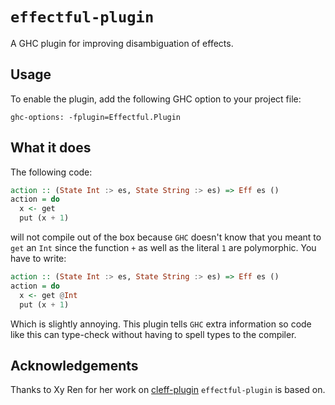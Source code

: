# `effectful-plugin`

A GHC plugin for improving disambiguation of effects.

## Usage

To enable the plugin, add the following GHC option to your project file:

```
ghc-options: -fplugin=Effectful.Plugin
```

## What it does

The following code:

```haskell
action :: (State Int :> es, State String :> es) => Eff es ()
action = do
  x <- get
  put (x + 1)
```

will not compile out of the box because `GHC` doesn't know that you meant to
`get` an `Int` since the function `+` as well as the literal `1` are
polymorphic. You have to write:

```haskell
action :: (State Int :> es, State String :> es) => Eff es ()
action = do
  x <- get @Int
  put (x + 1)
```

Which is slightly annoying. This plugin tells `GHC` extra information so code
like this can type-check without having to spell types to the compiler.

## Acknowledgements

Thanks to Xy Ren for her work on
[cleff-plugin](https://hackage.haskell.org/package/cleff-plugin)
`effectful-plugin` is based on.
